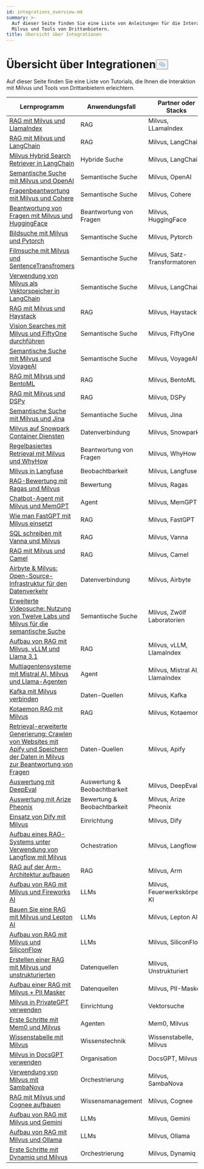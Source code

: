 ```yaml
---
id: integrations_overview.md
summary: >-
  Auf dieser Seite finden Sie eine Liste von Anleitungen für die Interaktion mit
  Milvus und Tools von Drittanbietern.
title: Übersicht über Integrationen
---
```

<h1 id="Integrations-Overview" class="common-anchor-header">Übersicht über Integrationen<button data-href="#Integrations-Overview" class="anchor-icon" translate="no">
      <svg translate="no"
        aria-hidden="true"
        focusable="false"
        height="20"
        version="1.1"
        viewBox="0 0 16 16"
        width="16"
      >
        <path
          fill="#0092E4"
          fill-rule="evenodd"
          d="M4 9h1v1H4c-1.5 0-3-1.69-3-3.5S2.55 3 4 3h4c1.45 0 3 1.69 3 3.5 0 1.41-.91 2.72-2 3.25V8.59c.58-.45 1-1.27 1-2.09C10 5.22 8.98 4 8 4H4c-.98 0-2 1.22-2 2.5S3 9 4 9zm9-3h-1v1h1c1 0 2 1.22 2 2.5S13.98 12 13 12H9c-.98 0-2-1.22-2-2.5 0-.83.42-1.64 1-2.09V6.25c-1.09.53-2 1.84-2 3.25C6 11.31 7.55 13 9 13h4c1.45 0 3-1.69 3-3.5S14.5 6 13 6z"
        ></path>
      </svg>
    </button></h1><p>Auf dieser Seite finden Sie eine Liste von Tutorials, die Ihnen die Interaktion mit Milvus und Tools von Drittanbietern erleichtern.</p>
<table>
<thead>
<tr><th>Lernprogramm</th><th>Anwendungsfall</th><th>Partner oder Stacks</th></tr>
</thead>
<tbody>
<tr><td><a href="/docs/de/v2.4.x/integrate_with_llamaindex.md">RAG mit Milvus und LlamaIndex</a></td><td>RAG</td><td>Milvus, LLamaIndex</td></tr>
<tr><td><a href="/docs/de/v2.4.x/integrate_with_langchain.md">RAG mit Milvus und LangChain</a></td><td>RAG</td><td>Milvus, LangChain</td></tr>
<tr><td><a href="/docs/de/v2.4.x/milvus_hybrid_search_retriever.md">Milvus Hybrid Search Retriever in LangChain</a></td><td>Hybride Suche</td><td>Milvus, LangChain</td></tr>
<tr><td><a href="/docs/de/v2.4.x/integrate_with_openai.md">Semantische Suche mit Milvus und OpenAI</a></td><td>Semantische Suche</td><td>Milvus, OpenAI</td></tr>
<tr><td><a href="/docs/de/v2.4.x/integrate_with_cohere.md">Fragenbeantwortung mit Milvus und Cohere</a></td><td>Semantische Suche</td><td>Milvus, Cohere</td></tr>
<tr><td><a href="/docs/de/v2.4.x/integrate_with_hugging-face.md">Beantwortung von Fragen mit Milvus und HuggingFace</a></td><td>Beantwortung von Fragen</td><td>Milvus, HuggingFace</td></tr>
<tr><td><a href="/docs/de/v2.4.x/integrate_with_pytorch.md">Bildsuche mit Milvus und Pytorch</a></td><td>Semantische Suche</td><td>Milvus, Pytorch</td></tr>
<tr><td><a href="/docs/de/v2.4.x/integrate_with_sentencetransformers.md">Filmsuche mit Milvus und SentenceTransfromers</a></td><td>Semantische Suche</td><td>Milvus, Satz-Transformatoren</td></tr>
<tr><td><a href="/docs/de/v2.4.x/basic_usage_langchain.md">Verwendung von Milvus als Vektorspeicher in LangChain</a></td><td>Semantische Suche</td><td>Milvus, LangChain</td></tr>
<tr><td><a href="/docs/de/v2.4.x/integrate_with_haystack.md">RAG mit Milvus und Haystack</a></td><td>RAG</td><td>Milvus, Haystack</td></tr>
<tr><td><a href="/docs/de/v2.4.x/integrate_with_voxel51.md">Vision Searches mit Milvus und FiftyOne durchführen</a></td><td>Semantische Suche</td><td>Milvus, FiftyOne</td></tr>
<tr><td><a href="/docs/de/v2.4.x/integrate_with_voyageai.md">Semantische Suche mit Milvus und VoyageAI</a></td><td>Semantische Suche</td><td>Milvus, VoyageAI</td></tr>
<tr><td><a href="/docs/de/v2.4.x/integrate_with_bentoml.md">RAG mit Milvus und BentoML</a></td><td>RAG</td><td>Milvus, BentoML</td></tr>
<tr><td><a href="/docs/de/v2.4.x/integrate_with_dspy.md">RAG mit Milvus und DSPy</a></td><td>RAG</td><td>Milvus, DSPy</td></tr>
<tr><td><a href="/docs/de/v2.4.x/integrate_with_jina.md">Semantische Suche mit Milvus und Jina</a></td><td>Semantische Suche</td><td>Milvus, Jina</td></tr>
<tr><td><a href="/docs/de/v2.4.x/integrate_with_snowpark.md">Milvus auf Snowpark Container Diensten</a></td><td>Datenverbindung</td><td>Milvus, Snowpark</td></tr>
<tr><td><a href="/docs/de/v2.4.x/integrate_with_whyhow.md">Regelbasiertes Retrieval mit Milvus und WhyHow</a></td><td>Beantwortung von Fragen</td><td>Milvus, WhyHow</td></tr>
<tr><td><a href="/docs/de/v2.4.x/integrate_with_langfuse.md">Milvus in Langfuse</a></td><td>Beobachtbarkeit</td><td>Milvus, Langfuse</td></tr>
<tr><td><a href="/docs/de/v2.4.x/integrate_with_ragas.md">RAG-Bewertung mit Ragas und Milvus</a></td><td>Bewertung</td><td>Milvus, Ragas</td></tr>
<tr><td><a href="/docs/de/v2.4.x/integrate_with_memgpt.md">Chatbot-Agent mit Milvus und MemGPT</a></td><td>Agent</td><td>Milvus, MemGPT</td></tr>
<tr><td><a href="/docs/de/v2.4.x/integrate_with_fastgpt.md">Wie man FastGPT mit Milvus einsetzt</a></td><td>RAG</td><td>Milvus, FastGPT</td></tr>
<tr><td><a href="/docs/de/v2.4.x/integrate_with_vanna.md">SQL schreiben mit Vanna und Milvus</a></td><td>RAG</td><td>Milvus, Vanna</td></tr>
<tr><td><a href="/docs/de/v2.4.x/integrate_with_camel.md">RAG mit Milvus und Camel</a></td><td>RAG</td><td>Milvus, Camel</td></tr>
<tr><td><a href="/docs/de/v2.4.x/integrate_with_airbyte.md">Airbyte &amp; Milvus: Open-Source-Infrastruktur für den Datenverkehr</a></td><td>Datenverbindung</td><td>Milvus, Airbyte</td></tr>
<tr><td><a href="/docs/de/v2.4.x/video_search_with_twelvelabs_and_milvus.md">Erweiterte Videosuche: Nutzung von Twelve Labs und Milvus für die semantische Suche</a></td><td>Semantische Suche</td><td>Milvus, Zwölf Laboratorien</td></tr>
<tr><td><a href="/docs/de/v2.4.x/milvus_rag_with_vllm.md">Aufbau von RAG mit Milvus, vLLM und Llama 3.1</a></td><td>RAG</td><td>Milvus, vLLM, LlamaIndex</td></tr>
<tr><td><a href="/docs/de/v2.4.x/llama_agents_metadata.md">Multiagentensysteme mit Mistral AI, Milvus und Llama-Agenten</a></td><td>Agent</td><td>Milvus, Mistral AI, LlamaIndex</td></tr>
<tr><td><a href="/docs/de/v2.4.x/kafka-connect-milvus.md">Kafka mit Milvus verbinden</a></td><td>Daten-Quellen</td><td>Milvus, Kafka</td></tr>
<tr><td><a href="/docs/de/v2.4.x/kotaemon_with_milvus.md">Kotaemon RAG mit Milvus</a></td><td>RAG</td><td>Milvus, Kotaemon</td></tr>
<tr><td><a href="/docs/de/v2.4.x/apify_milvus_rag.md">Retrieval-erweiterte Generierung: Crawlen von Websites mit Apify und Speichern der Daten in Milvus zur Beantwortung von Fragen</a></td><td>Daten-Quellen</td><td>Milvus, Apify</td></tr>
<tr><td><a href="/docs/de/v2.4.x/evaluation_with_deepeval.md">Auswertung mit DeepEval</a></td><td>Auswertung &amp; Beobachtbarkeit</td><td>Milvus, DeepEval</td></tr>
<tr><td><a href="/docs/de/v2.4.x/evaluation_with_phoenix.md">Auswertung mit Arize Pheonix</a></td><td>Bewertung &amp; Beobachtbarkeit</td><td>Milvus, Arize Pheonix</td></tr>
<tr><td><a href="/docs/de/v2.4.x/dify_with_milvus.md">Einsatz von Dify mit Milvus</a></td><td>Einrichtung</td><td>Milvus, Dify</td></tr>
<tr><td><a href="/docs/de/v2.4.x/rag_with_langflow.md">Aufbau eines RAG-Systems unter Verwendung von Langflow mit Milvus</a></td><td>Ochestration</td><td>Milvus, Langflow</td></tr>
<tr><td><a href="/docs/de/v2.4.x/build_rag_on_arm.md">RAG auf der Arm-Architektur aufbauen</a></td><td>RAG</td><td>Milvus, Arm</td></tr>
<tr><td><a href="/docs/de/v2.4.x/build_RAG_with_milvus_and_fireworks.md">Aufbau von RAG mit Milvus und Fireworks AI</a></td><td>LLMs</td><td>Milvus, Feuerwerkskörper-KI</td></tr>
<tr><td><a href="/docs/de/v2.4.x/build_RAG_with_milvus_and_lepton.md">Bauen Sie eine RAG mit Milvus und Lepton AI</a></td><td>LLMs</td><td>Milvus, Lepton AI</td></tr>
<tr><td><a href="/docs/de/v2.4.x/build_RAG_with_milvus_and_siliconflow">Aufbau von RAG mit Milvus und SiliconFlow</a></td><td>LLMs</td><td>Milvus, SiliconFlow</td></tr>
<tr><td><a href="/docs/de/v2.4.x/rag_with_milvus_and_unstructured.md">Erstellen einer RAG mit Milvus und unstrukturierten</a></td><td>Datenquellen</td><td>Milvus, Unstrukturiert</td></tr>
<tr><td><a href="/docs/de/v2.4.x/RAG_with_pii_and_milvus.md">Aufbau einer RAG mit Milvus + PII Masker</a></td><td>Datenquellen</td><td>Milvus, PII-Masker</td></tr>
<tr><td><a href="/docs/de/v2.4.x/use_milvus_in_private_gpt.md">Milvus in PrivateGPT verwenden</a></td><td>Einrichtung</td><td>Vektorsuche</td></tr>
<tr><td><a href="/docs/de/v2.4.x/quickstart_mem0_with_milvus.md">Erste Schritte mit Mem0 und Milvus</a></td><td>Agenten</td><td>Mem0, Milvus</td></tr>
<tr><td><a href="/docs/de/v2.4.x/knowledge_table_with_milvus.md">Wissenstabelle mit Milvus</a></td><td>Wissenstechnik</td><td>Wissenstabelle, Milvus</td></tr>
<tr><td><a href="/docs/de/v2.4.x/use_milvus_in_docsgpt.md">Milvus in DocsGPT verwenden</a></td><td>Organisation</td><td>DocsGPT, Milvus</td></tr>
<tr><td><a href="/docs/de/v2.4.x/use_milvus_with_sambanova.md">Verwendung von Milvus mit SambaNova</a></td><td>Orchestrierung</td><td>Milvus, SambaNova</td></tr>
<tr><td><a href="/docs/de/v2.4.x/build_RAG_with_milvus_and_cognee.md">RAG mit Milvus und Cognee aufbauen</a></td><td>Wissensmanagement</td><td>Milvus, Cognee</td></tr>
<tr><td><a href="/docs/de/v2.4.x/build_RAG_with_milvus_and_gemini.md">Aufbau von RAG mit Milvus und Gemini</a></td><td>LLMs</td><td>Milvus, Gemini</td></tr>
<tr><td><a href="/docs/de/v2.4.x/build_RAG_with_milvus_and_ollama.md">Aufbau von RAG mit Milvus und Ollama</a></td><td>LLMs</td><td>Milvus, Ollama</td></tr>
<tr><td><a href="/docs/de/v2.4.x/milvus_rag_with_dynamiq.md">Erste Schritte mit Dynamiq und Milvus</a></td><td>Orchestrierung</td><td>Milvus, Dynamiq</td></tr>
</tbody>
</table>
